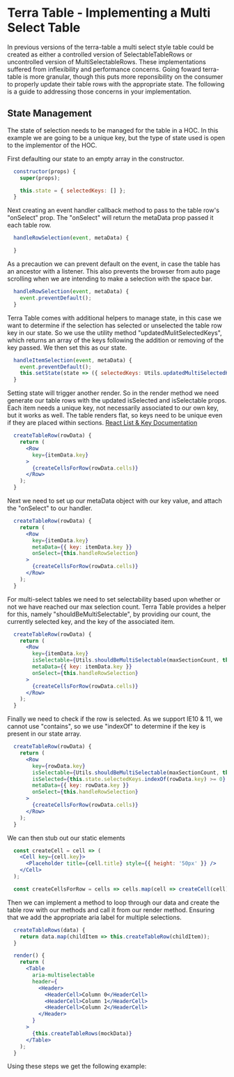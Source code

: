 # Terra Table - Implementing a Multi Select Table

In previous versions of the terra-table a multi select style table could be created as either a controlled version of SelectableTableRows or uncontrolled version of MultiSelectableRows.  These implementations suffered from inflexibility and performance concerns. Going foward terra-table is more granular, though this puts more reponsibility on the consumer to properly update their table rows with the appropriate state. The following is a guide to addressing those concerns in your implementation.

## State Management
The state of selection needs to be managed for the table in a HOC. In this example we are going to be a unique key, but the type of state used is open to the implementor of the HOC.

 First defaulting our state to an empty array in the constructor. 
```jsx
  constructor(props) {
    super(props);

    this.state = { selectedKeys: [] };
  }
```
Next creating an event handler callback method to pass to the table row's "onSelect" prop. The "onSelect" will return the metaData prop passed it each table row.
```jsx
  handleRowSelection(event, metaData) {

  }
```
As a precaution we can prevent default on the event, in case the table has an ancestor with a listener. This also prevents the browser from auto page scrolling when we are intending to make a selection with the space bar.
```jsx
  handleRowSelection(event, metaData) {
    event.preventDefault();
  }
```
Terra Table comes with additional helpers to manage state, in this case we want to determine if the selection has selected or unselected the table row key in our state. So we use the utility method "updatedMulitSelectedKeys", which returns an array of the keys following the addition or removing of the key passed. We then set this as our state.
```jsx
  handleItemSelection(event, metaData) {
    event.preventDefault();
    this.setState(state => ({ selectedKeys: Utils.updatedMultiSelectedKeys(state.selectedKeys, metaData.key) }));
  }
```
Setting state will trigger another render. So in the render method we need generate our table rows with the updated isSelected and isSelectable props. Each item needs a unique key, not necessarily associated to our own key, but it works as well. The table renders flat, so keys need to be unique even if they are placed within sections.
[React List & Key Documentation](https://reactjs.org/docs/lists-and-keys.html)
```jsx
  createTableRow(rowData) {
    return (
      <Row
        key={itemData.key}
      >
        {createCellsForRow(rowData.cells)}
      </Row>
    );
  }
```
Next we need to set up our metaData object with our key value, and attach the "onSelect" to our handler.
```jsx
  createTableRow(rowData) {
    return (
      <Row
        key={itemData.key}
        metaData={{ key: itemData.key }}
        onSelect={this.handleRowSelection}
      >
        {createCellsForRow(rowData.cells)}
      </Row>
    );
  }
```
For multi-select tables we need to set selectability based upon whether or not we have reached our max selection count.  Terra Table provides a helper for this, namely "shouldBeMultiSelectable", by providing our count, the currently selected key, and the key of the associated item.
```jsx
  createTableRow(rowData) {
    return (
      <Row
        key={itemData.key}
        isSelectable={Utils.shouldBeMultiSelectable(maxSectionCount, this.state.selectedKeys, itemData.key)}
        metaData={{ key: itemData.key }}
        onSelect={this.handleRowSelection}
      >
        {createCellsForRow(rowData.cells)}
      </Row>
    );
  }
```
Finally we need to check if the row is selected. As we support IE10 & 11, we cannot use "contains", so we use "indexOf" to determine if the key is present in our state array.
```jsx
  createTableRow(rowData) {
    return (
      <Row
        key={rowData.key}
        isSelectable={Utils.shouldBeMultiSelectable(maxSectionCount, this.state.selectedKeys, rowData.key)}
        isSelected={this.state.selectedKeys.indexOf(rowData.key) >= 0}
        metaData={{ key: rowData.key }}
        onSelect={this.handleRowSelection}
      >
        {createCellsForRow(rowData.cells)}
      </Row>
    );
  }
```
We can then stub out our static elements
```jsx
  const createCell = cell => (
    <Cell key={cell.key}>
      <Placeholder title={cell.title} style={{ height: '50px' }} />
    </Cell>
  );

  const createCellsForRow = cells => cells.map(cell => createCell(cell));
```
Then we can implement a method to loop through our data and create the table row with our methods and call it from our render method.
Ensuring that we add the appropriate aria label for multiple selections.
```jsx
  createTableRows(data) {
    return data.map(childItem => this.createTableRow(childItem));
  }

  render() {
    return (
      <Table
        aria-multiselectable
        header={
          <Header>
            <HeaderCell>Column 0</HeaderCell>
            <HeaderCell>Column 1</HeaderCell>
            <HeaderCell>Column 2</HeaderCell>
          </Header> 
        }
      >
        {this.createTableRows(mockData)}
      </Table>
    );
  }
  ```
  Using these steps we get the following example:
